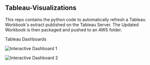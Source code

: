 ## Tableau-Visualizations

This repo contains the python code to automatically refresh a Tableau Workbook's extract published on the Tableau Server. The Updated Workbook is then packaged and pushed to an AWS folder.

Tableau Dashboards

![Interactive Dashboard 1](https://user-images.githubusercontent.com/62606459/189588901-c79d80cc-0eba-4ae6-bad4-f81677a488df.png)


![Interactive Dashboard 2](https://user-images.githubusercontent.com/62606459/189588845-de64c68b-40f4-4334-acb4-2f87f2cb8773.png)
